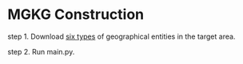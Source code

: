 # MGKG Construction

step 1. Download [six types](https://zenodo.org/records/11311869?preview=1&token=eyJhbGciOiJIUzUxMiJ9.eyJpZCI6Ijc2MjM2NzU0LTc0ZTAtNGVhMi1iYTY5LWRlOWQxZTAyYjI3YSIsImRhdGEiOnt9LCJyYW5kb20iOiJiYTU3N2U2MWE4MDhiYzNkZWZlNjI4ODhlN2M1M2Q4YiJ9.tQsaYzRPqhG736LeZ9v60m9gvueiF9zh60dwabFLNqWLM3BvouSSisHNZya2N7QcYPV8T3bjXbPPUpk4WT_I_Q) of geographical entities in the target area.

step 2. Run main.py.